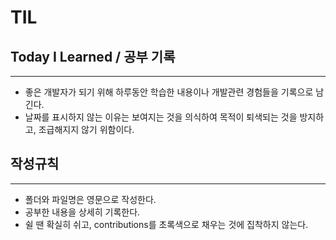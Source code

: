 # TIL
## Today I Learned / 공부 기록
---
- 좋은 개발자가 되기 위해 하루동안 학습한 내용이나 개발관련 경험들을 기록으로 남긴다.
- 날짜를 표시하지 않는 이유는 보여지는 것을 의식하여 목적이 퇴색되는 것을 방지하고, 조급해지지 않기 위함이다.

## 작성규칙
---
- 폴더와 파일명은 영문으로 작성한다.
- 공부한 내용을 상세히 기록한다.
- 쉴 땐 확실히 쉬고, contributions를 초록색으로 채우는 것에 집착하지 않는다.
